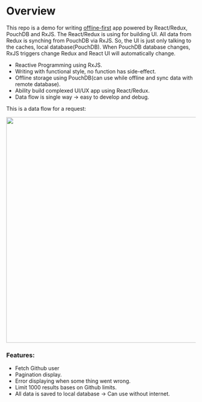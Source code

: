 

# Overview

This repo is a demo for writing [offline-first](http://offlinefirst.org/) app powered by React/Redux, PouchDB and RxJS. The React/Redux is using for building UI. All data from Redux is synching from PouchDB via RxJS. So, the UI is just only talking to the caches, local database(PouchDB). When PouchDB database changes, RxJS triggers change Redux and React UI will automatically change.

- Reactive Programming using RxJS.
- Writing with functional style, no function has side-effect.
- Offline storage using PouchDB(can use while offline and sync data with remote database).
- Ability build complexed UI/UX app using React/Redux.
- Data flow is single way -> easy to develop and debug.

This is a data flow for a request:

<img src="https://cdn.filestackcontent.com/qxTWxGcdQEOKyGTYpJch" width="600">

### Features:
- Fetch Github user
- Pagination display.
- Error displaying when some thing went wrong.
- Limit 1000 results bases on Github limits.
- All data is saved to local database -> Can use without internet.

